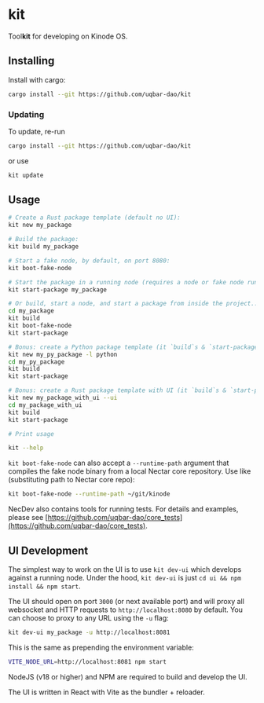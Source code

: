 # kit

Tool**kit** for developing on Kinode OS.

## Installing

Install with cargo:

```bash
cargo install --git https://github.com/uqbar-dao/kit
```

### Updating

To update, re-run

```bash
cargo install --git https://github.com/uqbar-dao/kit
```

or use
```bash
kit update
```

## Usage

```bash
# Create a Rust package template (default no UI):
kit new my_package

# Build the package:
kit build my_package

# Start a fake node, by default, on port 8080:
kit boot-fake-node

# Start the package in a running node (requires a node or fake node running at, default, localhost:8080; can specify port of a localhost node with `--port` or can specify entire URL with `--url`):
kit start-package my_package

# Or build, start a node, and start a package from inside the project...
cd my_package
kit build
kit boot-fake-node
kit start-package

# Bonus: create a Python package template (it `build`s & `start-package`s just like a Rust package!):
kit new my_py_package -l python
cd my_py_package
kit build
kit start-package

# Bonus: create a Rust package template with UI (it `build`s & `start-package`s just like a Rust package!):
kit new my_package_with_ui --ui
cd my_package_with_ui
kit build
kit start-package

# Print usage

kit --help
```

`kit boot-fake-node` can also accept a `--runtime-path` argument that compiles the fake node binary from a local Nectar core repository.
Use like (substituting path to Nectar core repo):

```bash
kit boot-fake-node --runtime-path ~/git/kinode
```

NecDev also contains tools for running tests.
For details and examples, please see [https://github.com/uqbar-dao/core_tests](https://github.com/uqbar-dao/core_tests).

## UI Development

The simplest way to work on the UI is to use `kit dev-ui` which develops against a running node.
Under the hood, `kit dev-ui` is just `cd ui && npm install && npm start`.

The UI should open on port `3000` (or next available port) and will proxy all websocket and HTTP requests to `http://localhost:8080` by default.
You can choose to proxy to any URL using the `-u` flag:
```bash
kit dev-ui my_package -u http://localhost:8081
```
This is the same as prepending the environment variable:
```bash
VITE_NODE_URL=http://localhost:8081 npm start
```

NodeJS (v18 or higher) and NPM are required to build and develop the UI.

The UI is written in React with Vite as the bundler + reloader.
